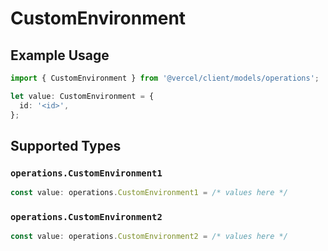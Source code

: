 # CustomEnvironment

## Example Usage

```typescript
import { CustomEnvironment } from '@vercel/client/models/operations';

let value: CustomEnvironment = {
  id: '<id>',
};
```

## Supported Types

### `operations.CustomEnvironment1`

```typescript
const value: operations.CustomEnvironment1 = /* values here */
```

### `operations.CustomEnvironment2`

```typescript
const value: operations.CustomEnvironment2 = /* values here */
```
